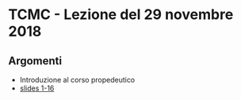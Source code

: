 # TCMC - Lezione del 29 novembre 2018

## Argomenti

* Introduzione al corso propedeutico
* [slides 1-16](./slides-20181129.pdf)
